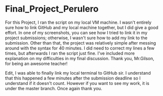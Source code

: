 # Final_Project_Perulero
For this Project, I ran the script on my local VM machine. I wasn't entirely sure how to link GitHub and my local machine together, but I did give a good effort. In one of my screenshots, you can see how I tried to link it in my project submissions; otherwise, I wasn't sure how to add my link to the submission. Other than that, the project was relatively simple after messing around with the syntax for 40 minutes. I did need to correct my lines a few times, but afterwards I ran the script just fine. I've included more explanation on my difficulties in my final discussion. Thank you, Mr.Gilson, for being an awesome teacher!

Edit, I was able to finally link my local terminal to GitHub sir. I understand that this happened a few minutes after the submission deadline so I understand if it doesn't count. However if you want to see my work, it is under the master branch. Once again thank you. 
